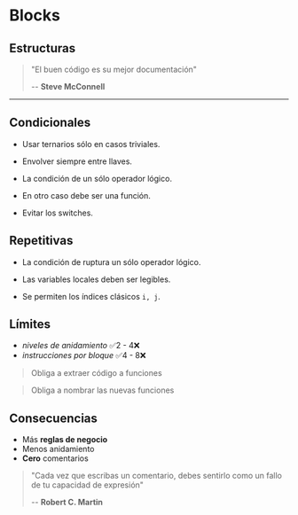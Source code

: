 # Blocks

## Estructuras

> "El buen código es su mejor documentación"
>
> -- **Steve McConnell**

---

## Condicionales

- Usar ternarios sólo en casos triviales.

- Envolver siempre entre llaves.

- La condición de un sólo operador lógico.

- En otro caso debe ser una función.

- Evitar los switches.

## Repetitivas

- La condición de ruptura un sólo operador lógico.

- Las variables locales deben ser legibles.

- Se permiten los índices clásicos `i, j`.

## Límites

- _niveles de anidamiento_      ✅2 -  4❌
- _instrucciones por bloque_    ✅4 -  8❌


> Obliga a extraer código a funciones

> Obliga a nombrar las nuevas funciones

## Consecuencias

- Más **reglas de negocio**
- Menos anidamiento
- **Cero** comentarios

> "Cada vez que escribas un comentario, debes sentirlo como un fallo de tu capacidad de expresión"
>
> -- **Robert C. Martin**